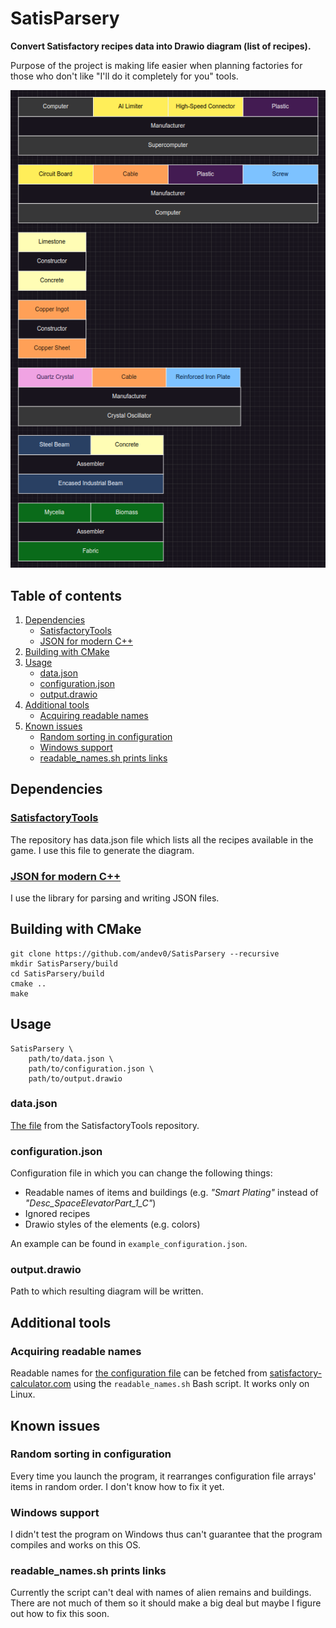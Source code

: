 # SatisParsery
**Convert Satisfactory recipes data into Drawio diagram (list of recipes).**

Purpose of the project is making life easier when planning factories for those who don't like "I'll do it completely for you" tools.

![Alt text](screenshots/diagram.png)

## Table of contents

1. [Dependencies](#dependencies)
    - [SatisfactoryTools](#satisfactorytools)
    - [JSON for modern C++](#json-for-modern-c)
2. [Building with CMake](#building-with-cmake)
3. [Usage](#usage)
    - [data.json](#datajson)
    - [configuration.json](#configurationjson)
    - [output.drawio](#outputdrawio)
4. [Additional tools](#additional-tools)
    - [Acquiring readable names](#acquiring-readable-names)
6. [Known issues](#known-issues)
    - [Random sorting in configuration](#random-sorting-in-configuration)
    - [Windows support](#windows-support)
    - [readable_names.sh prints links](#readable_namessh-prints-links)

## Dependencies

### [SatisfactoryTools](https://github.com/greeny/SatisfactoryTools)

The repository has data.json file which lists all the recipes available in the game. I use this file to generate the diagram.

### [JSON for modern C++](https://github.com/nlohmann/json)

I use the library for parsing and writing JSON files.

## Building with CMake

```
git clone https://github.com/andev0/SatisParsery --recursive
mkdir SatisParsery/build
cd SatisParsery/build
cmake ..
make
```

## Usage

```
SatisParsery \
    path/to/data.json \
    path/to/configuration.json \
    path/to/output.drawio
```

### data.json

[The file](#satisfactorytools) from the SatisfactoryTools repository.

### configuration.json

Configuration file in which you can change the following things:
- Readable names of items and buildings (e.g. *"Smart Plating"* instead of *"Desc_SpaceElevatorPart_1_C"*)
- Ignored recipes
- Drawio styles of the elements (e.g. colors)

An example can be found in `example_configuration.json`.

### output.drawio

Path to which resulting diagram will be written.

## Additional tools

### Acquiring readable names

Readable names for [the configuration file](#configurationjson) can be fetched from [satisfactory-calculator.com](https://satisfactory-calculator.com) using the `readable_names.sh` Bash script. It works only on Linux.
## Known issues

### Random sorting in configuration

Every time you launch the program, it rearranges configuration file arrays' items in random order. I don't know how to fix it yet.

### Windows support

I didn't test the program on Windows thus can't guarantee that the program compiles and works on this OS.

### readable_names.sh prints links

Currently the script can't deal with names of alien remains and buildings. There are not much of them so it should make a big deal but maybe I figure out how to fix this soon.
